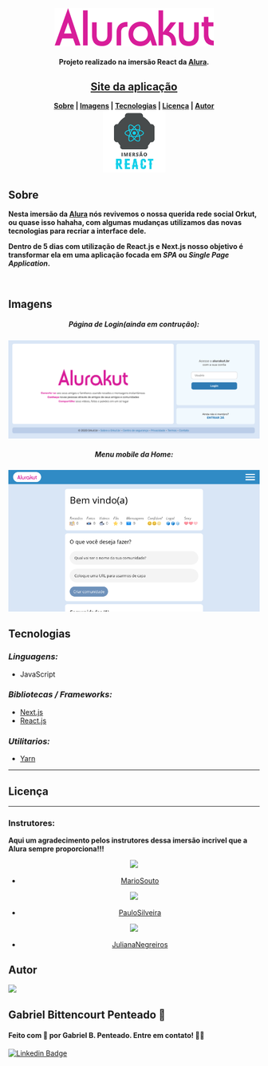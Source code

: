 <div align="center">
  <img src=".github/img/Alurakut.png" />
  <br>
  <h4>Projeto realizado na imersão React da <a href="https://www.alura.com.br/" target="_blank">Alura</a>.</h4>
  <h2><a href="https://alurakut-gabrlcj.vercel.app/" target="_blank">Site da aplicação</a></h2>
</div>



<div align="center">
  <b>
    <a href="#sobre">Sobre</a> |
    <a href="#imagens">Imagens</a> |
    <a href="#tecnologias">Tecnologias</a> |
    <a href="#licença">Licença</a> |
    <a href="#autor">Autor</a>
  </b>
</div>

<div align="center">
  <img src=".github/img/Imersao-react.png" width="125" />
</div>



## Sobre
**Nesta imersão da [Alura](https://github.com/alura-challenges) nós revivemos o nossa querida rede social Orkut, ou quase isso hahaha, com algumas mudanças utilizamos das novas tecnologias para recriar a interface dele.**

**Dentro de 5 dias com utilização de React.js e Next.js nosso objetivo é transformar ela em uma aplicação focada em *SPA* ou *Single Page Application*.**

<br>

## Imagens

<div align="center">
  <h5>Página de Login(ainda em contrução):</h5>
  <img src=".github/img/tela-de-login.png" />
  <h5>Menu mobile da Home:</h5>
  <img src=".github/img/mobile-home.png" />
</div>



## Tecnologias
### *Linguagens:*
 - JavaScript
  
### *Bibliotecas / Frameworks:*
  - [Next.js](https://nextjs.org/)
  - [React.js](https://pt-br.reactjs.org/)

### *Utilitarios:*
 - [Yarn](https://yarnpkg.com/)

---

## Licença



---

### Instrutores:
**Aqui um agradecimento pelos instrutores dessa imersão incrivel que a Alura sempre proporciona!!!**

<div align="center">
  <img src="https://unavatar.now.sh/github/omariosouto" width="275" />

  - [MarioSouto](https://github.com/omariosouto)

  <img src="https://unavatar.now.sh/github/peas" width="275" />

  - [PauloSilveira](https://github.com/peas)

  <img src="https://unavatar.now.sh/github/juunegreiros" width="275" />

  - [JulianaNegreiros](https://github.com/juunegreiros)
</div>

## Autor

<img src="https://unavatar.now.sh/github/gabrlcj" width="275" />

## Gabriel Bittencourt Penteado 🔰

#### Feito com 🤎 por Gabriel B. Penteado. Entre em contato! 👋🏽

[![Linkedin Badge](https://img.shields.io/badge/-Gabriel-orange?style=flat-square&logo=Linkedin&logoColor=white&link=https://www.linkedin.com/in/gabriel-bittencourt-penteado/)](https://www.linkedin.com/in/gabriel-bittencourt-penteado/)